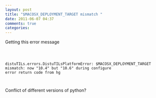 ```yaml
---
layout: post
title: "$MACOSX_DEPLOYMENT_TARGET mismatch "
date: 2011-06-07 04:37
comments: true
categories: 
---
```


Getting this error message

```



distuTILs.errors.DistuTILsPlatformError: $MACOSX_DEPLOYMENT_TARGET mismatch: now "10.4" but "10.6" during configure
error return code from hg



```

Conflict of different versions of python?

